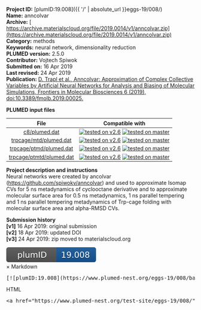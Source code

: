 **Project ID:** [plumID:19.008]({{ '/' | absolute_url }}eggs-19/008/)  
**Name:**  anncolvar  
**Archive:** [ https://archive.materialscloud.org/file/2019.0014/v1/anncolvar.zip](https://archive.materialscloud.org/file/2019.0014/v1/anncolvar.zip)  
**Category:**  methods  
**Keywords:**  neural network, dimensionality reduction  
**PLUMED version:**  2.5.0  
**Contributor:**  Vojtech Spiwok  
**Submitted on:** 16 Apr 2019  
**Last revised:** 24 Apr 2019  
**Publication:** [D. Trapl et al., Anncolvar: Approximation of Complex Collective Variables by Artificial Neural Networks for Analysis and Biasing of Molecular Simulations, Frontiers in Molecular Biosciences 6 (2019), doi:10.3389/fmolb.2019.00025.](http://dx.doi.org/10.3389/fmolb.2019.00025)  
  
**PLUMED input files**  
  
| File     | Compatible with |  
|:--------:|:--------:|  
| [c8/plumed.dat](./data/c8/plumed.dat.md) |  [![tested on v2.6](https://img.shields.io/badge/v2.6-passing-green.svg)](data/c8/plumed.dat.plumed.stderr) [![tested on master](https://img.shields.io/badge/master-passing-green.svg)](data/c8/plumed.dat.plumed_master.stderr) |  
| [trpcage/mtd/plumed.dat](./data/trpcage/mtd/plumed.dat.md) |  [![tested on v2.6](https://img.shields.io/badge/v2.6-passing-green.svg)](data/trpcage/mtd/plumed.dat.plumed.stderr) [![tested on master](https://img.shields.io/badge/master-passing-green.svg)](data/trpcage/mtd/plumed.dat.plumed_master.stderr) |  
| [trpcage/ptmd/plumed.dat](./data/trpcage/ptmd/plumed.dat.md) |  [![tested on v2.6](https://img.shields.io/badge/v2.6-passing-green.svg)](data/trpcage/ptmd/plumed.dat.plumed.stderr) [![tested on master](https://img.shields.io/badge/master-passing-green.svg)](data/trpcage/ptmd/plumed.dat.plumed_master.stderr) |  
| [trpcage/ptmtd/plumed.dat](./data/trpcage/ptmtd/plumed.dat.md) |  [![tested on v2.6](https://img.shields.io/badge/v2.6-passing-green.svg)](data/trpcage/ptmtd/plumed.dat.plumed.stderr) [![tested on master](https://img.shields.io/badge/master-passing-green.svg)](data/trpcage/ptmtd/plumed.dat.plumed_master.stderr) |  
  
**Project description and instructions**  
Neural networks were created by ancolvar (https://github.com/spiwokv/anncolvar) and used to approximate Isomap CVs for 5 ns metadynamics of cyclooctane derivative and to approximate molecular surface area for 0.5 ns metadynamics, 1 ns parallel tempering and 1 ns parallel tempering metadynamics of Trp-cage folding with molecular surface area and alpha-RMSD CVs. 

  
**Submission history**  
**[v1]** 16 Apr 2019: original submission  
**[v2]** 18 Apr 2019: updated DOI  
**[v3]** 24 Apr 2019: zip moved to materialscloud.org  

<img src="./badge.svg" alt="plumeDnest:19.008" id="myBtn"/>
<div id="myModal" class="modal">
  <div class="modal-content">
    <span class="close">&times;</span>
    Markdown<pre>[![plumID:19.008](https://www.plumed-nest.org/eggs-19/008/badge.svg)](https://www.plumed-nest.org/test-site/eggs-19/008/)</pre>
    HTML<pre>&lt;a href="https://www.plumed-nest.org/test-site/eggs-19/008/"&gt;&lt;img src="https://www.plumed-nest.org/eggs-19/008/badge.svg" alt="plumID:19.008"&gt;&lt;/a&gt;</pre>
  </div>
</div>
